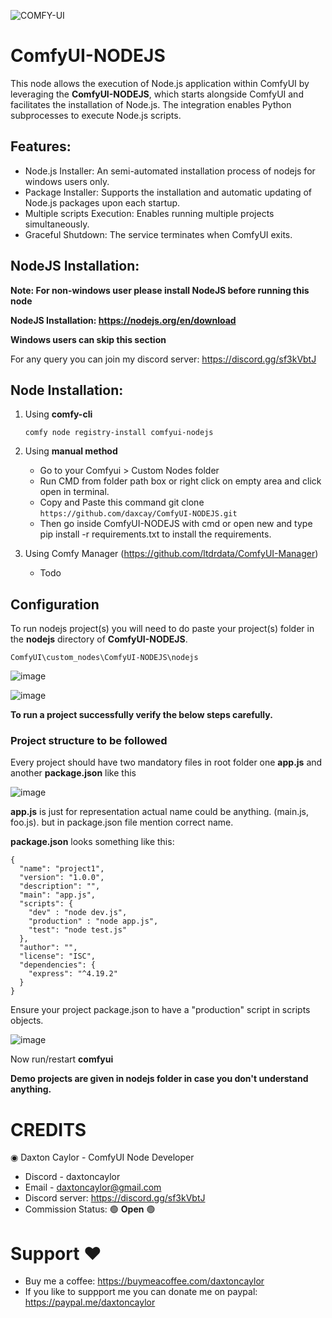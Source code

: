![COMFY-UI](https://github.com/daxcay/ComfyUI-NODEJS/assets/164315771/1b5fcdbf-ec3e-4a43-8311-43e20d73b705)

# ComfyUI-NODEJS

This node allows the execution of Node.js application within ComfyUI by leveraging the **ComfyUI-NODEJS**, which starts alongside ComfyUI and facilitates the installation of Node.js. The integration enables Python subprocesses to execute Node.js scripts.

## Features:

- Node.js Installer: An semi-automated installation process of nodejs for windows users only.
- Package Installer: Supports the installation and automatic updating of Node.js packages upon each startup.
- Multiple scripts Execution: Enables running multiple projects simultaneously.
- Graceful Shutdown: The service terminates when ComfyUI exits.

## NodeJS Installation:

**Note: For non-windows user please install NodeJS before running this node**

**NodeJS Installation: https://nodejs.org/en/download**

**Windows users can skip this section**

For any query you can join my discord server: https://discord.gg/sf3kVbtJ

## Node Installation:

1. Using **comfy-cli**

   ```comfy node registry-install comfyui-nodejs```
   
3. Using **manual method**
   - Go to your Comfyui > Custom Nodes folder
   - Run CMD from folder path box or right click on empty area and click open in terminal.
   - Copy and Paste this command git clone ```https://github.com/daxcay/ComfyUI-NODEJS.git```
   - Then go inside ComfyUI-NODEJS with cmd or open new and type pip install -r requirements.txt to install the requirements.

4. Using Comfy Manager (https://github.com/ltdrdata/ComfyUI-Manager)
   - Todo

## Configuration

To run nodejs project(s) you will need to do paste your project(s) folder in the **nodejs** directory of **ComfyUI-NODEJS**. 

```ComfyUI\custom_nodes\ComfyUI-NODEJS\nodejs```

![image](https://github.com/daxcay/ComfyUI-NODEJS/assets/164315771/9adabe4a-c25a-4604-85f3-7f2020167f30)

![image](https://github.com/daxcay/ComfyUI-NODEJS/assets/164315771/c6d990c0-7f3e-40ef-8a20-874d798f2c7b)

**To run a project successfully verify the below steps carefully.**

### Project structure to be followed

Every project should have two mandatory files in root folder one **app.js** and another **package.json** like this 

![image](https://github.com/daxcay/ComfyUI-NODEJS/assets/164315771/c6731bf1-6db8-479f-ba53-f593a1bcf31f)

**app.js** is just for representation actual name could be anything. (main.js, foo.js). 
but in package.json file mention correct name.

**package.json** looks something like this:

```
{
  "name": "project1",
  "version": "1.0.0",
  "description": "",
  "main": "app.js",
  "scripts": {
    "dev" : "node dev.js",
    "production" : "node app.js",
    "test": "node test.js"
  },
  "author": "",
  "license": "ISC",
  "dependencies": {
    "express": "^4.19.2"
  }
}
```

Ensure your project package.json to have a "production" script in scripts objects.

![image](https://github.com/daxcay/ComfyUI-NODEJS/assets/164315771/af32aef5-87e6-41f2-b095-6ee8798b0977)

Now run/restart **comfyui**

**Demo projects are given in nodejs folder in case you don't understand anything.**


# CREDITS

◉ Daxton Caylor - ComfyUI Node Developer 
- Discord - daxtoncaylor
- Email - daxtoncaylor@gmail.com
- Discord server: https://discord.gg/sf3kVbtJ
- Commission Status:  🟢 **Open** 🟢

# Support ❤️
- Buy me a coffee: https://buymeacoffee.com/daxtoncaylor
- If you like to suppport me you can donate me on paypal: https://paypal.me/daxtoncaylor
 









